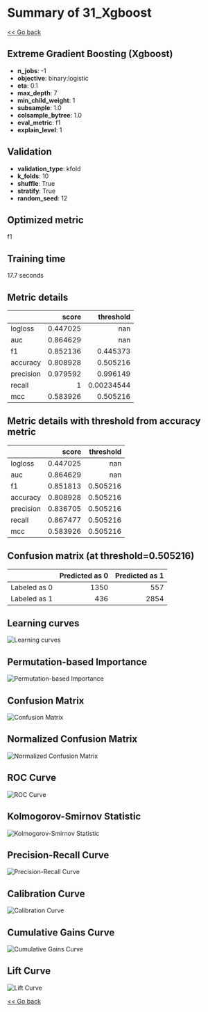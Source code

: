 # Summary of 31_Xgboost

[<< Go back](../README.md)


## Extreme Gradient Boosting (Xgboost)
- **n_jobs**: -1
- **objective**: binary:logistic
- **eta**: 0.1
- **max_depth**: 7
- **min_child_weight**: 1
- **subsample**: 1.0
- **colsample_bytree**: 1.0
- **eval_metric**: f1
- **explain_level**: 1

## Validation
 - **validation_type**: kfold
 - **k_folds**: 10
 - **shuffle**: True
 - **stratify**: True
 - **random_seed**: 12

## Optimized metric
f1

## Training time

17.7 seconds

## Metric details
|           |    score |    threshold |
|:----------|---------:|-------------:|
| logloss   | 0.447025 | nan          |
| auc       | 0.864629 | nan          |
| f1        | 0.852136 |   0.445373   |
| accuracy  | 0.808928 |   0.505216   |
| precision | 0.979592 |   0.996149   |
| recall    | 1        |   0.00234544 |
| mcc       | 0.583926 |   0.505216   |


## Metric details with threshold from accuracy metric
|           |    score |   threshold |
|:----------|---------:|------------:|
| logloss   | 0.447025 |  nan        |
| auc       | 0.864629 |  nan        |
| f1        | 0.851813 |    0.505216 |
| accuracy  | 0.808928 |    0.505216 |
| precision | 0.836705 |    0.505216 |
| recall    | 0.867477 |    0.505216 |
| mcc       | 0.583926 |    0.505216 |


## Confusion matrix (at threshold=0.505216)
|              |   Predicted as 0 |   Predicted as 1 |
|:-------------|-----------------:|-----------------:|
| Labeled as 0 |             1350 |              557 |
| Labeled as 1 |              436 |             2854 |

## Learning curves
![Learning curves](learning_curves.png)

## Permutation-based Importance
![Permutation-based Importance](permutation_importance.png)
## Confusion Matrix

![Confusion Matrix](confusion_matrix.png)


## Normalized Confusion Matrix

![Normalized Confusion Matrix](confusion_matrix_normalized.png)


## ROC Curve

![ROC Curve](roc_curve.png)


## Kolmogorov-Smirnov Statistic

![Kolmogorov-Smirnov Statistic](ks_statistic.png)


## Precision-Recall Curve

![Precision-Recall Curve](precision_recall_curve.png)


## Calibration Curve

![Calibration Curve](calibration_curve_curve.png)


## Cumulative Gains Curve

![Cumulative Gains Curve](cumulative_gains_curve.png)


## Lift Curve

![Lift Curve](lift_curve.png)



[<< Go back](../README.md)
